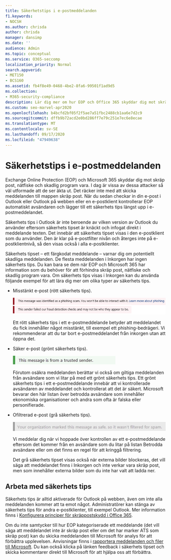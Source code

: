 ```yaml
---
title: Säkerhetstips i e-postmeddelanden
f1.keywords:
- NOCSH
ms.author: chrisda
author: chrisda
manager: dansimp
ms.date: ''
audience: Admin
ms.topic: conceptual
ms.service: O365-seccomp
localization_priority: Normal
search.appverid:
- MET150
- BCS160
ms.assetid: fb4f8e49-0468-4be2-8fa6-99501f1ad9d5
ms.collection:
- M365-security-compliance
description: Lär dig mer om hur EOP och Office 365 skyddar dig mot skräp post, nätfiske och dataexekveringsskydd genom att lägga till ett säkerhets tips längst upp i e-postmeddelandena.
ms.custom: seo-marvel-apr2020
ms.openlocfilehash: b4bcfd2bf05f2f5ae7a51fbc2488cb1aa6e7d2c9
ms.sourcegitcommit: dffb9b72acd2e0bd286ff7e79c251e7ec6e8ecae
ms.translationtype: MT
ms.contentlocale: sv-SE
ms.lasthandoff: 09/17/2020
ms.locfileid: "47949638"
---
```

# <a name="safety-tips-in-email-messages"></a>Säkerhetstips i e-postmeddelanden

Exchange Online Protection (EOP) och Microsoft 365 skyddar dig mot skräp post, nätfiske och skadlig program vara. I dag är vissa av dessa attacker så väl utformade att de ser äkta ut. Det räcker inte med att skicka meddelanden till mappen skräp post. När du sedan checkar in din e-post i Outlook eller Outlook på webben eller en e-postklient kontrollerar EOP automatiskt avsändaren och lägger till ett säkerhets tips längst upp i e-postmeddelandet.

Säkerhets tips i Outlook är inte beroende av vilken version av Outlook du använder eftersom säkerhets tipset är knäckt och infogat direkt i meddelande texten. Det innebär att säkerhets tipset visas i den e-postklient som du använder. Den är klar på e-postfilter nivån och återges inte på e-postklientnivå, så den visas också i alla e-postklienter.

Säkerhets tipset – ett färgkodat meddelande – varnar dig om potentiellt skadliga meddelanden. De flesta meddelanden i Inkorgen har ingen säkerhets tips. Du kan bara se dem när EOP och Microsoft 365 har information som du behöver för att förhindra skräp post, nätfiske och skadlig program vara. Om säkerhets tips visas i Inkorgen kan du använda följande exempel för att lära dig mer om olika typer av säkerhets tips.

- Misstänkt e-post (rött säkerhets tips).

    ![Skärm bild som visar ett rött säkerhets tips.](../../media/5078a0be-e556-44a1-b169-09d780d26898.png)

    Ett rött säkerhets tips i ett e-postmeddelande betyder att meddelandet du fick innehåller något misstänkt, till exempel ett phishing-bedrägeri. Vi rekommenderar att du tar bort e-postmeddelandet från inkorgen utan att öppna det.

- Säker e-post (grönt säkerhets tips).

    ![Skärm bild som visar ett grönt säkerhets tips.](../../media/acbc11d0-f626-4848-9fbf-66eeeda3f803.png)

    Förutom osäkra meddelanden berättar vi också om giltiga meddelanden från avsändare som vi litar på med ett grönt säkerhets tips. Ett grönt säkerhets tips i ett e-postmeddelande innebär att vi kontrollerade avsändaren av meddelandet och kontrollerat att det är säkert. Microsoft bevarar den här listan över betrodda avsändare som innehåller ekonomiska organisationer och andra som ofta är falska eller personifierade.

- Ofiltrerad e-post (grå säkerhets tips).

    ![Skärm bild som visar ett grått säkerhets tips.](../../media/c4d0cf8f-08e9-4c84-beee-1d9e0b022e0a.png)

    Vi meddelar dig när vi hoppade över kontrollen av ett e-postmeddelande eftersom det kommer från en avsändare som du litar på listan Betrodda avsändare eller om det finns en regel för att kringgå filtrering.

    Det grå säkerhets tipset visas också när externa bilder blockeras, det vill säga att meddelandet finns i Inkorgen och inte verkar vara skräp post, men som innehåller externa bilder som du inte har valt att ladda ner.

## <a name="working-with-safety-tips"></a>Arbeta med säkerhets tips

Säkerhets tips är alltid aktiverade för Outlook på webben, även om inte alla meddelanden kommer att ta emot något. Administratörer kan stänga av säkerhets tips för andra e-postklienter, till exempel Outlook. Mer information finns i [Konfigurera principer för skräppostskydd i Office 365](configure-your-spam-filter-policies.md).

Om du inte samtycker till hur EOP kategoriserade ett meddelande (det vill säga att meddelandet inte är skräp post eller om det har marker ATS som skräp post) kan du skicka meddelanden till Microsoft för analys för att förbättra upplevelsen. Anvisningar finns i [rapportera meddelanden och filer till Microsoft](report-junk-email-messages-to-microsoft.md). Du kan också klicka på länken feedback i säkerhets tipset och skicka kommentarer direkt till Microsoft för att hjälpa oss att förbättra.
